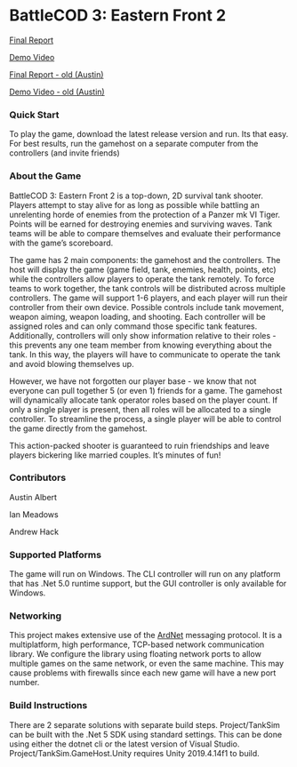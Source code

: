 # BattleCOD 3: Eastern Front 2


[Final Report](https://github.com/aual1780/OOP_BigProject/blob/master/Documents/OOAD%20Project%206.pdf)

[Demo Video](https://drive.google.com/file/d/1tWUO1-6G1WzQOAK0woFV_VDLbZuW1VRk/view?usp=sharing)

[Final Report - old (Austin)](https://github.com/aual1780/OOP_BigProject/blob/master/Documents/OOAD%20Project%206%20old%20(Austin).pdf)

[Demo Video - old (Austin)](https://drive.google.com/file/d/1Bch25FVB1-GUa_HctgGQQRsR2z7N34qp/view?usp=sharing)

### Quick Start

To play the game, download the latest release version and run. Its that easy.  For best results, run the gamehost on a separate computer from the controllers (and invite friends)

### About the Game

BattleCOD 3: Eastern Front 2 is a top-down, 2D survival tank shooter.  Players attempt to stay alive for as long as possible while battling an unrelenting horde of enemies from the protection of a Panzer mk VI Tiger.  Points will be earned for destroying enemies and surviving waves.  Tank teams will be able to compare themselves and evaluate their performance with the game’s scoreboard.

The game has 2 main components: the gamehost and the controllers.  The host will display the game (game field, tank, enemies, health, points, etc) while the controllers allow players to operate the tank remotely.  To force teams to work together, the tank controls will be distributed across multiple controllers.  The game will support 1-6 players, and each player will run their controller from their own device.  Possible controls include tank movement, weapon aiming, weapon loading, and shooting.  Each controller will be assigned roles and can only command those specific tank features.  Additionally, controllers will only show information relative to their roles - this prevents any one team member from knowing everything about the tank.  In this way, the players will have to communicate to operate the tank and avoid blowing themselves up.

However, we have not forgotten our player base - we know that not everyone can pull together 5 (or even 1) friends for a game.  The gamehost will dynamically allocate tank operator roles based on the player count.  If only a single player is present, then all roles will be allocated to a single controller.  To streamline the process, a single player will be able to control the game directly from the gamehost.

This action-packed shooter is guaranteed to ruin friendships and leave players bickering like married couples.  It’s minutes of fun!

### Contributors

Austin Albert

Ian Meadows

Andrew Hack

### Supported Platforms

The game will run on Windows.  The CLI controller will run on any platform that has .Net 5.0 runtime support, but the GUI controller is only available for Windows.

### Networking

This project makes extensive use of the [ArdNet](https://dev.azure.com/tipconsulting/ArdNet) messaging protocol.  It is a multiplatform, high performance, TCP-based network communication library.  We configure the library using floating network ports to allow multiple games on the same network, or even the same machine.  This may cause problems with firewalls since each new game will have a new port number.

### Build Instructions
There are 2 separate solutions with separate build steps.  Project/TankSim can be built with the .Net 5 SDK using standard settings.  This can be done using either the dotnet cli or the latest version of Visual Studio.  Project/TankSim.GameHost.Unity requires Unity 2019.4.14f1 to build.

